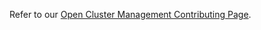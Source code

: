 [comment]: # ( Copyright Contributors to the Open Cluster Management project )

Refer to our [Open Cluster Management Contributing Page](https://github.com/open-cluster-management-io/community/blob/main/CONTRIBUTING.md).

